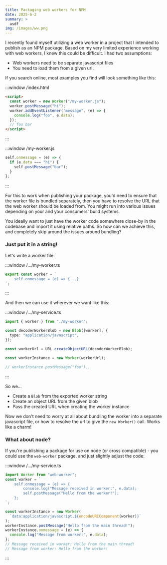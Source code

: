 ```yaml
---
title: Packaging web workers for NPM
date: 2025-6-2
summary: >
  asdf
img: /images/ww.png
---
```


I recently found myself utilizing a web worker in a project that I intended to publish as an NPM package. Based on my very limited experience working with web workers, I knew this could be difficult. I had two assumptions:

- Web workers need to be separate javascript files
- You need to load them from a given url.

If you search online, most examples you find will look something like this:

:::window
/index.html

```html
<script>
  const worker = new Worker("/my-worker.js");
  worker.postMessage("hi");
  worker.addEventListener("message", (e) => {
    console.log("foo", e.data);
  });
  // foo bar
</script>
```

:::

:::window
/my-worker.js

```js
self.onmessage = (e) => {
  if (e.data === "hi") {
    self.postMessage("bar");
  }
};
```

:::

For this to work when publishing your package, you'd need to ensure that the worker file is bundled separately, then you have to resolve the URL that the web worker should be loaded from. You might run into various issues depending on your and your consumers' build systems.

You ideally want to just have the worker code somewhere close-by in the codebase and import it using relative paths. So how can we achieve this, and completely skip around the issues around bundling?

### Just put it in a string!

Let's write a worker file:

:::window
/.../my-worker.ts

```ts
export const worker = `
    self.onmessage = (e) => {...}
`;
```

:::

And then we can use it wherever we want like this:

:::window
/.../my-service.ts

```ts
import { worker } from "./my-worker";

const decoderWorkerBlob = new Blob([worker], {
  type: "application/javascript",
});

const workerUrl = URL.createObjectURL(decoderWorkerBlob);

const workerInstance = new Worker(workerUrl);

// workerInstance.postMessage("foo")...
```

:::

So we...

- Create a `Blob` from the exported worker string
- Create an object URL from the given blob
- Pass the created URL when creating the worker instance

Now we don't need to worry at all about bundling the worker into a separate javascript file, or how to resolve the url to give the `new Worker()` call. Works like a charm!

### What about node?

If you're publishing a package for use on node (or cross compatible) - you could use the `web-worker` package, and just slightly adjust the code:

:::window
/.../my-service.ts

```ts
import Worker from "web-worker";
const worker = `
    self.onmessage = (e) => {
        console.log("Message received in worker:", e.data);
        self.postMessage("Hello from the worker!");
    };
`;

const workerInstance = new Worker(
  `data:application/javascript,${encodeURIComponent(worker)}`
);
workerInstance.postMessage("Hello from the main thread!");
workerInstance.onmessage = (e) => {
  console.log("Message from worker:", e.data);
};
// Message received in worker: Hello from the main thread!
// Message from worker: Hello from the worker!
```

:::
